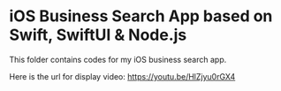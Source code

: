 # iOS Business Search App based on Swift, SwiftUI & Node.js

This folder contains codes for my iOS business search app.

Here is the url for display video: https://youtu.be/HlZjyu0rGX4

